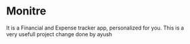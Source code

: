 # Monitre
It is a Financial and Expense tracker app, personalized for you.
This is a very usefull project 
change done by ayush